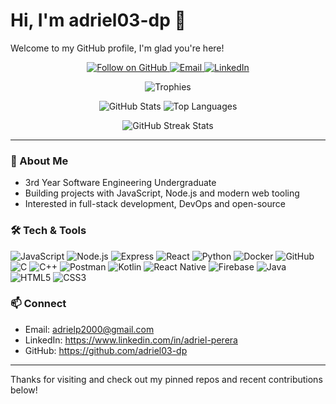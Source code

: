 # Hi, I'm adriel03-dp 👋

Welcome to my GitHub profile, I'm glad you're here!

<p align="center">
  <!-- Social / contact badges -->
  <a href="https://github.com/adriel03-dp">
    <img src="https://img.shields.io/github/followers/adriel03-dp?label=Follow&style=social" alt="Follow on GitHub" />
  </a>
  <a href="mailto:adrielp2000@gmail.com">
    <img src="https://img.shields.io/badge/Email-adrielp2000@gmail.com-blue?style=flat-square&logo=gmail" alt="Email" />
  </a>
  <a href="https://www.linkedin.com/in/adriel-perera">
    <img src="https://img.shields.io/badge/LinkedIn-Adriel%20Perera-0A66C2?style=flat-square&logo=linkedin" alt="LinkedIn" />
  </a>
</p>

<p align="center">
  <!-- Profile trophy -->
  <img src="https://github-profile-trophy.vercel.app/?username=adriel03-dp&theme=onedark" alt="Trophies" />
</p>

<p align="center">
  <!-- GitHub stats + top languages -->
  <img src="https://github-readme-stats.vercel.app/api?username=adriel03-dp&show_icons=true&count_private=true&theme=onedark" alt="GitHub Stats" />
  <img src="https://github-readme-stats.vercel.app/api/top-langs/?username=adriel03-dp&hide=Jupyter%20Notebook&layout=compact&langs_count=10&theme=onedark" alt="Top Languages" />
</p>

<p align="center">
  <!-- Streak stats -->
  <img src="https://github-readme-streak-stats.herokuapp.com?user=adriel03-dp&theme=dark" alt="GitHub Streak Stats" />
</p>

---

### 🚀 About Me
- 3rd Year Software Engineering Undergraduate
- Building projects with JavaScript, Node.js and modern web tooling
- Interested in full-stack development, DevOps and open-source

### 🛠️ Tech & Tools
<p>
  <img src="https://img.shields.io/badge/JavaScript-F7DF1E?style=for-the-badge&logo=javascript&logoColor=black" alt="JavaScript" />
  <img src="https://img.shields.io/badge/Node.js-339933?style=for-the-badge&logo=node.js&logoColor=white" alt="Node.js" />
  <img src="https://img.shields.io/badge/Express-000000?style=for-the-badge&logo=express&logoColor=white" alt="Express" />
  <img src="https://img.shields.io/badge/React-61DAFB?style=for-the-badge&logo=react&logoColor=black" alt="React" />
  <img src="https://img.shields.io/badge/Python-3776AB?style=for-the-badge&logo=python&logoColor=white" alt="Python" />
  <img src="https://img.shields.io/badge/Docker-0db7ed?style=for-the-badge&logo=docker&logoColor=white" alt="Docker" />
  <img src="https://img.shields.io/badge/GitHub-GitHub-181717?style=for-the-badge&logo=github&logoColor=white" alt="GitHub" />
 
  <img src="https://img.shields.io/badge/C-00599C?style=for-the-badge&logo=c&logoColor=white" alt="C" />
  <img src="https://img.shields.io/badge/C++-00599C?style=for-the-badge&logo=cplusplus&logoColor=white" alt="C++" />
  <img src="https://img.shields.io/badge/Postman-FF6C37?style=for-the-badge&logo=postman&logoColor=white" alt="Postman" />
  <img src="https://img.shields.io/badge/Kotlin-0095D5?style=for-the-badge&logo=kotlin&logoColor=white" alt="Kotlin" />
  <img src="https://img.shields.io/badge/React%20Native-61DAFB?style=for-the-badge&logo=react&logoColor=black" alt="React Native" />
  <img src="https://img.shields.io/badge/Firebase-FFCA28?style=for-the-badge&logo=firebase&logoColor=black" alt="Firebase" />
  <img src="https://img.shields.io/badge/Java-007396?style=for-the-badge&logo=java&logoColor=white" alt="Java" />
  <img src="https://img.shields.io/badge/HTML5-E34F26?style=for-the-badge&logo=html5&logoColor=white" alt="HTML5" />
  <img src="https://img.shields.io/badge/CSS3-1572B6?style=for-the-badge&logo=css3&logoColor=white" alt="CSS3" />
</p>

### 📫 Connect
- Email: adrielp2000@gmail.com
- LinkedIn: https://www.linkedin.com/in/adriel-perera
- GitHub: https://github.com/adriel03-dp

---

Thanks for visiting and check out my pinned repos and recent contributions below!
